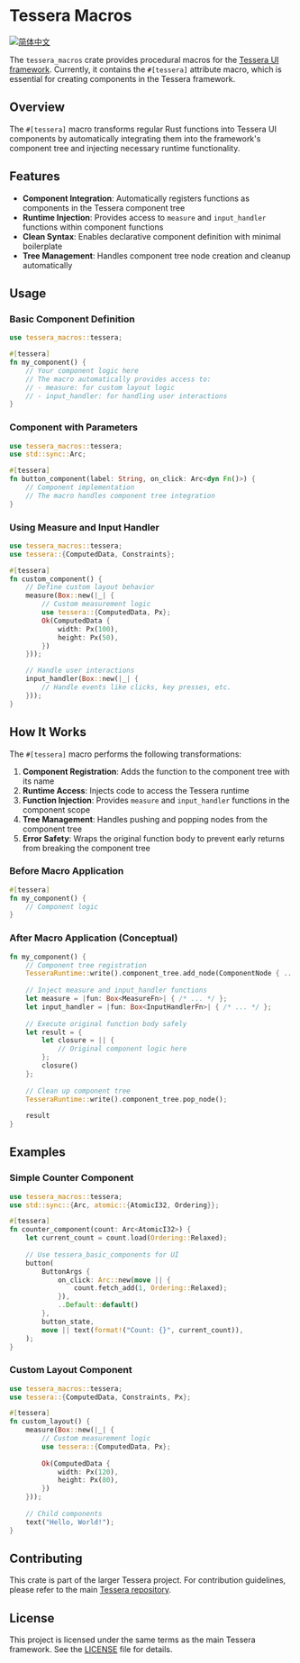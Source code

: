 # Tessera Macros

[![简体中文][readme-cn-badge]][readme-cn-url]

[readme-cn-badge]: https://img.shields.io/badge/README-简体中文-blue.svg?style=for-the-badge&logo=readme
[readme-cn-url]: https://github.com/tessera-ui/tessera/blob/main/tessera-ui-macros/docs/README_zh-CN.md

The `tessera_macros` crate provides procedural macros for the [Tessera UI framework](https://github.com/tessera-ui/tessera). Currently, it contains the `#[tessera]` attribute macro, which is essential for creating components in the Tessera framework.

## Overview

The `#[tessera]` macro transforms regular Rust functions into Tessera UI components by automatically integrating them into the framework's component tree and injecting necessary runtime functionality.

## Features

- **Component Integration**: Automatically registers functions as components in the Tessera component tree
- **Runtime Injection**: Provides access to `measure` and `input_handler` functions within component functions
- **Clean Syntax**: Enables declarative component definition with minimal boilerplate
- **Tree Management**: Handles component tree node creation and cleanup automatically

## Usage

### Basic Component Definition

```rust
use tessera_macros::tessera;

#[tessera]
fn my_component() {
    // Your component logic here
    // The macro automatically provides access to:
    // - measure: for custom layout logic
    // - input_handler: for handling user interactions
}
```

### Component with Parameters

```rust
use tessera_macros::tessera;
use std::sync::Arc;

#[tessera]
fn button_component(label: String, on_click: Arc<dyn Fn()>) {
    // Component implementation
    // The macro handles component tree integration
}
```

### Using Measure and Input Handler

```rust
use tessera_macros::tessera;
use tessera::{ComputedData, Constraints};

#[tessera]
fn custom_component() {
    // Define custom layout behavior
    measure(Box::new(|_| {
        // Custom measurement logic
        use tessera::{ComputedData, Px};
        Ok(ComputedData {
            width: Px(100),
            height: Px(50),
        })
    }));

    // Handle user interactions
    input_handler(Box::new(|_| {
        // Handle events like clicks, key presses, etc.
    }));
}
```

## How It Works

The `#[tessera]` macro performs the following transformations:

1. **Component Registration**: Adds the function to the component tree with its name
2. **Runtime Access**: Injects code to access the Tessera runtime
3. **Function Injection**: Provides `measure` and `input_handler` functions in the component scope
4. **Tree Management**: Handles pushing and popping nodes from the component tree
5. **Error Safety**: Wraps the original function body to prevent early returns from breaking the component tree

### Before Macro Application

```rust
#[tessera]
fn my_component() {
    // Component logic
}
```

### After Macro Application (Conceptual)

```rust
fn my_component() {
    // Component tree registration
    TesseraRuntime::write().component_tree.add_node(ComponentNode { ... });
    
    // Inject measure and input_handler functions
    let measure = |fun: Box<MeasureFn>| { /* ... */ };
    let input_handler = |fun: Box<InputHandlerFn>| { /* ... */ };
    
    // Execute original function body safely
    let result = {
        let closure = || {
            // Original component logic here
        };
        closure()
    };
    
    // Clean up component tree
    TesseraRuntime::write().component_tree.pop_node();
    
    result
}
```

## Examples

### Simple Counter Component

```rust
use tessera_macros::tessera;
use std::sync::{Arc, atomic::{AtomicI32, Ordering}};

#[tessera]
fn counter_component(count: Arc<AtomicI32>) {
    let current_count = count.load(Ordering::Relaxed);
    
    // Use tessera_basic_components for UI
    button(
        ButtonArgs {
            on_click: Arc::new(move || {
                count.fetch_add(1, Ordering::Relaxed);
            }),
            ..Default::default()
        },
        button_state,
        move || text(format!("Count: {}", current_count)),
    );
}
```

### Custom Layout Component

```rust
use tessera_macros::tessera;
use tessera::{ComputedData, Constraints, Px};

#[tessera]
fn custom_layout() {
    measure(Box::new(|_| {
        // Custom measurement logic
        use tessera::{ComputedData, Px};
        
        Ok(ComputedData {
            width: Px(120),
            height: Px(80),
        })
    }));
    
    // Child components
    text("Hello, World!");
}
```

## Contributing

This crate is part of the larger Tessera project. For contribution guidelines, please refer to the main [Tessera repository](https://github.com/tessera-ui/tessera).

## License

This project is licensed under the same terms as the main Tessera framework. See the [LICENSE](https://github.com/tessera-ui/tessera/blob/main/LICENSE) file for details.
